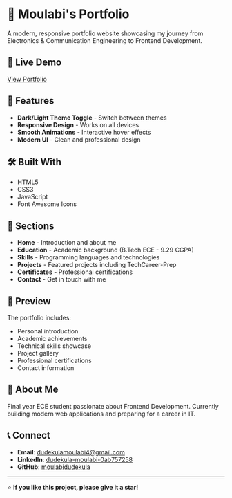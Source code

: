 # 💼 Moulabi's Portfolio

A modern, responsive portfolio website showcasing my journey from Electronics & Communication Engineering to Frontend Development.

## 🚀 Live Demo

[View Portfolio](https://moulabidudekula.github.io/portfolio/)


## 🌟 Features

- **Dark/Light Theme Toggle** - Switch between themes
- **Responsive Design** - Works on all devices
- **Smooth Animations** - Interactive hover effects
- **Modern UI** - Clean and professional design

## 🛠️ Built With

- HTML5
- CSS3
- JavaScript
- Font Awesome Icons

## 📂 Sections

- **Home** - Introduction and about me
- **Education** - Academic background (B.Tech ECE - 9.29 CGPA)
- **Skills** - Programming languages and technologies
- **Projects** - Featured projects including TechCareer-Prep
- **Certificates** - Professional certifications
- **Contact** - Get in touch with me


## 📱 Preview

The portfolio includes:
- Personal introduction
- Academic achievements
- Technical skills showcase
- Project gallery
- Professional certifications
- Contact information

## 🎯 About Me

Final year ECE student passionate about Frontend Development. Currently building modern web applications and preparing for a career in IT.

## 📞 Connect

- **Email**: dudekulamoulabi4@gmail.com
- **LinkedIn**: [dudekula-moulabi-0ab757258](https://linkedin.com/in/dudekula-moulabi-0ab757258)
- **GitHub**: [moulabidudekula](https://github.com/moulabidudekula)

---

⭐ **If you like this project, please give it a star!**
